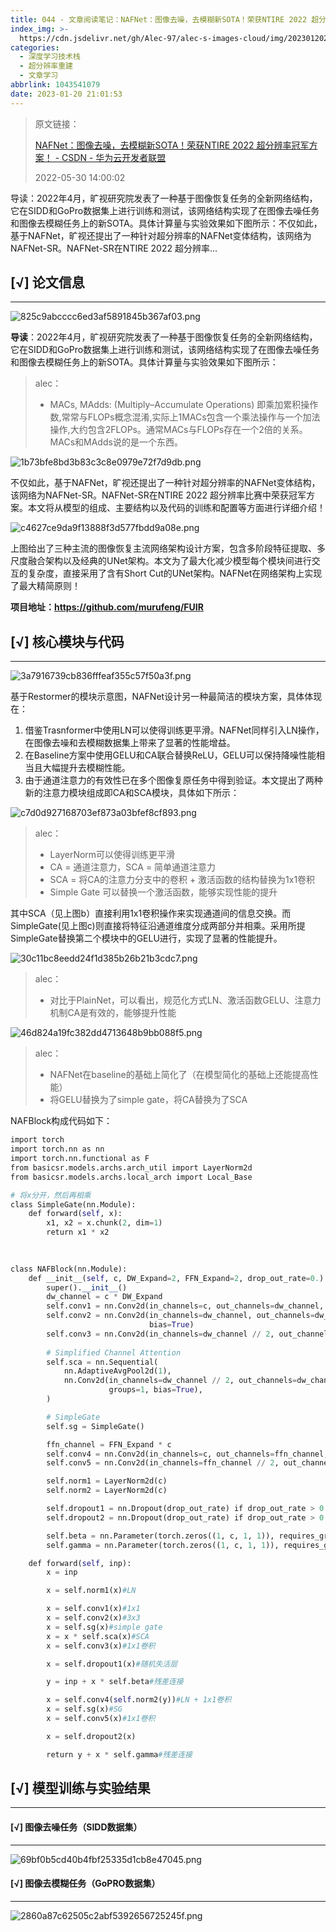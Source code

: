 ```yaml
---
title: 044 - 文章阅读笔记：NAFNet：图像去噪，去模糊新SOTA！荣获NTIRE 2022 超分辨率冠军方案！ - CSDN - 华为云开发者联盟
index_img: >-
  https://cdn.jsdelivr.net/gh/Alec-97/alec-s-images-cloud/img/202301202242797.png
categories:
  - 深度学习技术栈
  - 超分辨率重建
  - 文章学习
abbrlink: 1043541079
date: 2023-01-20 21:01:53
---
```


> 原文链接：
>
> [NAFNet：图像去噪，去模糊新SOTA！荣获NTIRE 2022 超分辨率冠军方案！ - CSDN - 华为云开发者联盟](https://huaweicloud.csdn.net/638088b1dacf622b8df89b3b.html?spm=1001.2101.3001.6650.16&utm_medium=distribute.pc_relevant.none-task-blog-2%7Edefault%7EBlogCommendFromBaidu%7Eactivity-16-125057312-blog-125071858.pc_relevant_multi_platform_whitelistv4&depth_1-utm_source=distribute.pc_relevant.none-task-blog-2%7Edefault%7EBlogCommendFromBaidu%7Eactivity-16-125057312-blog-125071858.pc_relevant_multi_platform_whitelistv4&utm_relevant_index=21)
>
> 2022-05-30 14:00:02

导读：2022年4月，旷视研究院发表了一种基于图像恢复任务的全新网络结构，它在SIDD和GoPro数据集上进行训练和测试，该网络结构实现了在图像去噪任务和图像去模糊任务上的新SOTA。具体计算量与实验效果如下图所示：不仅如此，基于NAFNet，旷视还提出了一种针对超分辨率的NAFNet变体结构，该网络为NAFNet-SR。NAFNet-SR在NTIRE 2022 超分辨率...

## [√] 论文信息

---

![825c9abcccc6ed3af5891845b367af03.png](https://cdn.jsdelivr.net/gh/Alec-97/alec-s-images-cloud/img/202301232240020.png)

**导读**：2022年4月，旷视研究院发表了一种基于图像恢复任务的全新网络结构，它在SIDD和GoPro数据集上进行训练和测试，该网络结构实现了在图像去噪任务和图像去模糊任务上的新SOTA。具体计算量与实验效果如下图所示：

> alec：
>
> - MACs, MAdds: (Multiply–Accumulate Operations) 即乘加累积操作数,常常与FLOPs概念混淆,实际上1MACs包含一个乘法操作与一个加法操作,大约包含2FLOPs。通常MACs与FLOPs存在一个2倍的关系。MACs和MAdds说的是一个东西。

![1b73bfe8bd3b83c3c8e0979e72f7d9db.png](https://cdn.jsdelivr.net/gh/Alec-97/alec-s-images-cloud/img/202301232240021.png)

不仅如此，基于NAFNet，旷视还提出了一种针对超分辨率的NAFNet变体结构，该网络为NAFNet-SR。NAFNet-SR在NTIRE 2022 超分辨率比赛中荣获冠军方案。本文将从模型的组成、主要结构以及代码的训练和配置等方面进行详细介绍！

![c4627ce9da9f13888f3d577fbdd9a08e.png](https://cdn.jsdelivr.net/gh/Alec-97/alec-s-images-cloud/img/202301232240022.png)

上图给出了三种主流的图像恢复主流网络架构设计方案，包含多阶段特征提取、多尺度融合架构以及经典的UNet架构。本文为了最大化减少模型每个模块间进行交互的复杂度，直接采用了含有Short Cut的UNet架构。NAFNet在网络架构上实现了最大精简原则！

**项目地址：https://github.com/murufeng/FUIR**





## [√] 核心模块与代码

---

![3a7916739cb836fffeaf355c57f50a3f.png](https://cdn.jsdelivr.net/gh/Alec-97/alec-s-images-cloud/img/202301232240023.png)

基于Restormer的模块示意图，NAFNet设计另一种最简洁的模块方案，具体体现在：

1. 借鉴Trasnformer中使用LN可以使得训练更平滑。NAFNet同样引入LN操作，在图像去噪和去模糊数据集上带来了显著的性能增益。
2. 在Baseline方案中使用GELU和CA联合替换ReLU，GELU可以保持降噪性能相当且大幅提升去模糊性能。
3. 由于通道注意力的有效性已在多个图像复原任务中得到验证。本文提出了两种新的注意力模块组成即CA和SCA模块，具体如下所示：

![c7d0d927168703ef873a03bfef8cf893.png](https://cdn.jsdelivr.net/gh/Alec-97/alec-s-images-cloud/img/202301232240024.png)

> alec：
>
> - LayerNorm可以使得训练更平滑
> - CA = 通道注意力，SCA = 简单通道注意力
> - SCA = 将CA的注意力分支中的卷积 + 激活函数的结构替换为1x1卷积
> - Simple Gate 可以替换一个激活函数，能够实现性能的提升

其中SCA（见上图b）直接利用1x1卷积操作来实现通道间的信息交换。而SimpleGate(见上图c)则直接将特征沿通道维度分成两部分并相乘。采用所提SimpleGate替换第二个模块中的GELU进行，实现了显著的性能提升。

![30c11bc8eedd24f1d385b26b21b3cdc7.png](https://cdn.jsdelivr.net/gh/Alec-97/alec-s-images-cloud/img/202301232240025.png)

> alec：
>
> - 对比于PlainNet，可以看出，规范化方式LN、激活函数GELU、注意力机制CA是有效的，能够提升性能

![46d824a19fc382dd4713648b9bb088f5.png](https://cdn.jsdelivr.net/gh/Alec-97/alec-s-images-cloud/img/202301232240026.png)

> alec：
>
> - NAFNet在baseline的基础上简化了（在模型简化的基础上还能提高性能）
> - 将GELU替换为了simple gate，将CA替换为了SCA

NAFBlock构成代码如下：

```python
import torch
import torch.nn as nn
import torch.nn.functional as F
from basicsr.models.archs.arch_util import LayerNorm2d
from basicsr.models.archs.local_arch import Local_Base

# 将x分开，然后再相乘
class SimpleGate(nn.Module):
    def forward(self, x):
        x1, x2 = x.chunk(2, dim=1)
        return x1 * x2

    
    
class NAFBlock(nn.Module):
    def __init__(self, c, DW_Expand=2, FFN_Expand=2, drop_out_rate=0.):
        super().__init__()
        dw_channel = c * DW_Expand
        self.conv1 = nn.Conv2d(in_channels=c, out_channels=dw_channel, kernel_size=1, padding=0, stride=1, groups=1, bias=True)
        self.conv2 = nn.Conv2d(in_channels=dw_channel, out_channels=dw_channel, kernel_size=3, padding=1, stride=1, groups=dw_channel,
                               bias=True)
        self.conv3 = nn.Conv2d(in_channels=dw_channel // 2, out_channels=c, kernel_size=1, padding=0, stride=1, groups=1, bias=True)
        
        # Simplified Channel Attention
        self.sca = nn.Sequential(
            nn.AdaptiveAvgPool2d(1),
            nn.Conv2d(in_channels=dw_channel // 2, out_channels=dw_channel // 2, kernel_size=1, padding=0, stride=1,
                      groups=1, bias=True),
        )

        # SimpleGate
        self.sg = SimpleGate()

        ffn_channel = FFN_Expand * c
        self.conv4 = nn.Conv2d(in_channels=c, out_channels=ffn_channel, kernel_size=1, padding=0, stride=1, groups=1, bias=True)
        self.conv5 = nn.Conv2d(in_channels=ffn_channel // 2, out_channels=c, kernel_size=1, padding=0, stride=1, groups=1, bias=True)

        self.norm1 = LayerNorm2d(c)
        self.norm2 = LayerNorm2d(c)

        self.dropout1 = nn.Dropout(drop_out_rate) if drop_out_rate > 0. else nn.Identity()
        self.dropout2 = nn.Dropout(drop_out_rate) if drop_out_rate > 0. else nn.Identity()

        self.beta = nn.Parameter(torch.zeros((1, c, 1, 1)), requires_grad=True)
        self.gamma = nn.Parameter(torch.zeros((1, c, 1, 1)), requires_grad=True)

    def forward(self, inp):
        x = inp

        x = self.norm1(x)#LN

        x = self.conv1(x)#1x1
        x = self.conv2(x)#3x3
        x = self.sg(x)#simple gate
        x = x * self.sca(x)#SCA
        x = self.conv3(x)#1x1卷积

        x = self.dropout1(x)#随机失活层

        y = inp + x * self.beta#残差连接

        x = self.conv4(self.norm2(y))#LN + 1x1卷积
        x = self.sg(x)#SG
        x = self.conv5(x)#1x1卷积

        x = self.dropout2(x)

        return y + x * self.gamma#残差连接
```

## [√] 模型训练与实验结果

---

#### [√] 图像去噪任务（SIDD数据集）

---

![69bf0b5cd40b4fbf25335d1cb8e47045.png](https://cdn.jsdelivr.net/gh/Alec-97/alec-s-images-cloud/img/202301232240027.png)

#### [√] 图像去模糊任务（GoPRO数据集）

---

![2860a87c62505c2abf5392656725245f.png](https://cdn.jsdelivr.net/gh/Alec-97/alec-s-images-cloud/img/202301232240028.png)




















